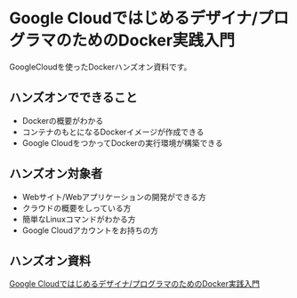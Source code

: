 # Google Cloudではじめるデザイナ/プログラマのためのDocker実践入門

GoogleCloudを使ったDockerハンズオン資料です。

## ハンズオンでできること
* Dockerの概要がわかる
* コンテナのもとになるDockerイメージが作成できる
* Google CloudをつかってDockerの実行環境が構築できる

## ハンズオン対象者
* Webサイト/Webアプリケーションの開発ができる方
* クラウドの概要をしっている方
* 簡単なLinuxコマンドがわかる方
* Google Cloudアカウントをお持ちの方

## ハンズオン資料
[Google Cloudではじめるデザイナ/プログラマのためのDocker実践入門](https://docs.com/asashiho)
